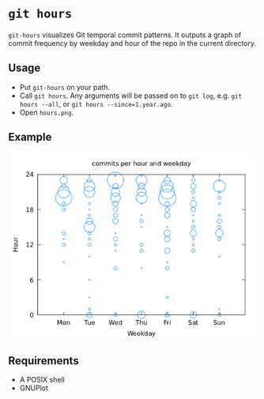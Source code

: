 # `git hours`

`git-hours` visualizes Git temporal commit patterns. It outputs a graph
of commit frequency by weekday and hour of the repo in the current
directory.

## Usage

* Put `git-hours` on your path.
* Call `git hours`. Any arguments will be passed on to `git log`, e.g.
  `git hours --all`, or `git hours --since=1.year.ago`.
* Open `hours.png`.

## Example

![example graph](img/hours.png)

## Requirements

* A POSIX shell
* GNUPlot

<!-- vim: set tw=72: -->
